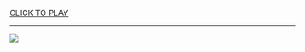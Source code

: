 
<a href="https://premium76.site?title=skibidi_unblocked_games&ref=13M">CLICK TO PLAY</a></h3>
<hr>

<a href="https://premium76.site?title=skibidi_unblocked_games&ref=13M"><img src="https://clearcache.store/games.png"></a>


